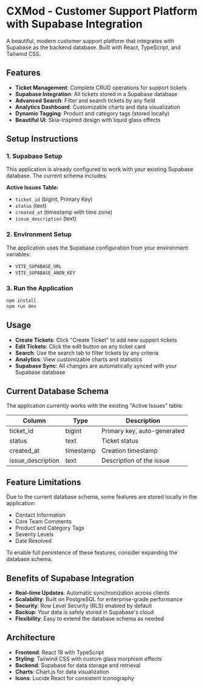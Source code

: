# CXMod - Customer Support Platform with Supabase Integration

A beautiful, modern customer support platform that integrates with Supabase as the backend database. Built with React, TypeScript, and Tailwind CSS.

## Features

- **Ticket Management**: Complete CRUD operations for support tickets
- **Supabase Integration**: All tickets stored in a Supabase database
- **Advanced Search**: Filter and search tickets by any field
- **Analytics Dashboard**: Customizable charts and data visualization
- **Dynamic Tagging**: Product and category tags (stored locally)
- **Beautiful UI**: Skia-inspired design with liquid glass effects

## Setup Instructions

### 1. Supabase Setup

This application is already configured to work with your existing Supabase database. The current schema includes:

**Active Issues Table:**
- `ticket_id` (bigint, Primary Key)
- `status` (text)
- `created_at` (timestamp with time zone)
- `issue_description` (text)

### 2. Environment Setup

The application uses the Supabase configuration from your environment variables:
- `VITE_SUPABASE_URL`
- `VITE_SUPABASE_ANON_KEY`

### 3. Run the Application

```bash
npm install
npm run dev
```

## Usage

- **Create Tickets**: Click "Create Ticket" to add new support tickets
- **Edit Tickets**: Click the edit button on any ticket card
- **Search**: Use the search tab to filter tickets by any criteria
- **Analytics**: View customizable charts and statistics
- **Supabase Sync**: All changes are automatically synced with your Supabase database

## Current Database Schema

The application currently works with the existing "Active Issues" table:

| Column | Type | Description |
|--------|------|-------------|
| ticket_id | bigint | Primary key, auto-generated |
| status | text | Ticket status |
| created_at | timestamp | Creation timestamp |
| issue_description | text | Description of the issue |

## Feature Limitations

Due to the current database schema, some features are stored locally in the application:
- Contact Information
- Core Team Comments
- Product and Category Tags
- Severity Levels
- Date Resolved

To enable full persistence of these features, consider expanding the database schema.

## Benefits of Supabase Integration

- **Real-time Updates**: Automatic synchronization across clients
- **Scalability**: Built on PostgreSQL for enterprise-grade performance
- **Security**: Row Level Security (RLS) enabled by default
- **Backup**: Your data is safely stored in Supabase's cloud
- **Flexibility**: Easy to extend the database schema as needed

## Architecture

- **Frontend**: React 18 with TypeScript
- **Styling**: Tailwind CSS with custom glass morphism effects
- **Backend**: Supabase for data storage and retrieval
- **Charts**: Chart.js for data visualization
- **Icons**: Lucide React for consistent iconography